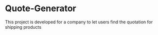 # Quote-Generator
This project is developed for a company to let users find the quotation for shipping products
